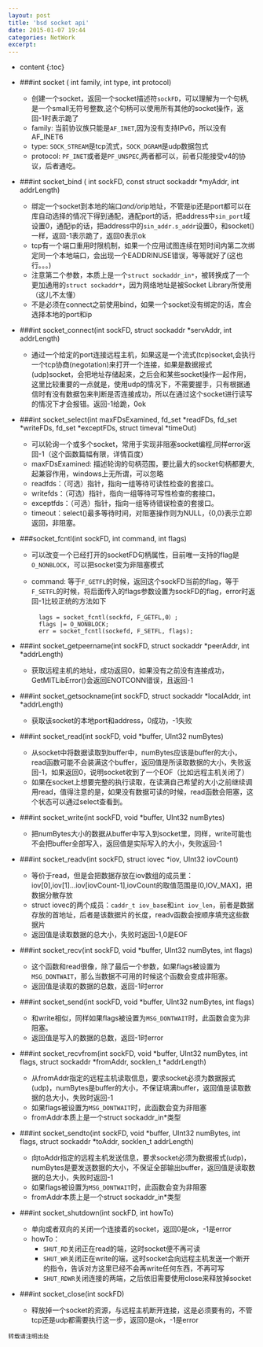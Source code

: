 ```yaml
---
layout: post
title: 'bsd socket api'
date: 2015-01-07 19:44
categories: NetWork
excerpt:
---
```


* content
{:toc}

* ###int socket ( int family, int type, int protocol)
    * 创建一个socket，返回一个socket描述符`sockFD`，可以理解为一个句柄,是一个small无符号整数,这个句柄可以使用所有其他的socket操作，返回-1时表示跪了   
    * family: 当前协议族只能是`AF_INET`,因为没有支持IPv6，所以没有AF_INET6
    * type: `SOCK_STREAM`是tcp流式，`SOCK_DGRAM`是udp数据包式
    * protocol: `PF_INET`或者是`PF_UNSPEC`,两者都可以，前者只能接受v4的协议，后者通吃。
* ###int socket_bind ( int sockFD, const struct sockaddr *myAddr, int addrLength)
    * 绑定一个socket到本地的端口*and/or*ip地址，不管是ip还是port都可以在库自动选择的情况下得到通配，通配port的话，把address中`sin_port`域设置0，通配ip的话，把address中的`sin_addr.s_addr`设置0，和socket()一样，返回-1表示跪了，返回0表示ok
    * tcp有一个端口重用时限机制，如果一个应用试图连续在短时间内第二次绑定同一个本地端口，会出现一个EADDRINUSE错误，等等就好了(这也行。。。)
    * 注意第二个参数，本质上是一个`struct sockaddr_in*`，被转换成了一个更加通用的`struct sockaddr*`，因为网络地址是被Socket Library所使用（这儿不太懂）
    * 不是必须在connect之前使用bind，如果一个socket没有绑定的话，库会选择本地的port和ip
* ###int socket_connect(int sockFD, struct sockaddr *servAddr, int addrLength)
    * 通过一个给定的port连接远程主机，如果这是一个流式(tcp)socket,会执行一个tcp协商(negotation)来打开一个连接，如果是数据报式(udp)socket，会把地址存储起来，之后会和某些socket操作一起作用，这里比较重要的一点就是，使用udp的情况下，不需要握手，只有根据通信时有没有数据包来判断是否连接成功，所以在通过这个socket进行读写的情况下才会报错。返回-1给跪，0ok
* ###int socket_select(int maxFDsExamined, fd_set *readFDs, fd_set *writeFDs, fd_set *exceptFDs, struct timeval *timeOut)
    * 可以轮询一个或多个socket，常用于实现非阻塞socket编程,同样error返回-1（这个函数篇幅有限，详情百度）
    * maxFDsExamined: 描述轮询的句柄范围，要比最大的socket句柄都要大,起兼容作用，windows上无所谓，可以忽略
    * readfds：（可选）指针，指向一组等待可读性检查的套接口。
    * writefds：（可选）指针，指向一组等待可写性检查的套接口。
    * exceptfds：（可选）指针，指向一组等待错误检查的套接口。
    * timeout：select()最多等待时间，对阻塞操作则为NULL，{0,0}表示立即返回，非阻塞。
* ###socket_fcntl(int sockFD, int command, int flags)
    * 可以改变一个已经打开的socketFD句柄属性，目前唯一支持的flag是`O_NONBLOCK`，可以把socket变为非阻塞模式
    * command: 等于`F_GETFL`的时候，返回这个sockFD当前的flag，等于`F_SETFL`的时候，将后面传入的flags参数设置为sockFD的flag，error时返回-1比较正统的方法如下
    

            lags = socket_fcntl(sockfd, F_GETFL,0）;
            flags |= O_NONBLOCK;
            err = socket_fcntl(sockefd, F_SETFL, flags);


* ###int socket_getpeername(int sockFD, struct sockaddr *peerAddr, int *addrLength)
    * 获取远程主机的地址，成功返回0，如果没有之前没有连接成功，GetMITLibError()会返回ENOTCONN错误，且返回-1
* ###int socket_getsockname(int sockFD, struct sockaddr *localAddr, int *addrLength)
    * 获取该socket的本地port和address，0成功，-1失败
* ###int socket_read(int sockFD, void *buffer, UInt32 numBytes)
    * 从socket中将数据读取到buffer中，numBytes应该是buffer的大小，read函数可能不会装满这个buffer，返回值是所读取数据的大小，失败返回-1，如果返回0，说明socket收到了一个EOF（比如远程主机关闭了）
    * 如果在socket上想要完整的执行读取，在读满自己希望的大小之前继续调用read，值得注意的是，如果没有数据可读的时候，read函数会阻塞，这个状态可以通过select查看到。
* ###int socket_write(int sockFD, void *buffer, UInt32 numBytes)
    * 把numBytes大小的数据从buffer中写入到socket里，同样，write可能也不会把buffer全部写入，返回值是实际写入的大小，失败返回-1
* ###int socket_readv(int sockFD, struct iovec *iov, UInt32 iovCount)
    * 等价于read，但是会把数据存放在iov数组的成员里：iov[0],iov[1]...iov[iovCount-1],iovCount的取值范围是(0,IOV_MAX]，把数据分散存放
    * struct iovec的两个成员：`caddr_t iov_base`和`int iov_len`，前者是数据存放的首地址，后者是该数据片的长度，readv函数会按顺序填充这些数据片
    * 返回值是读取数据的总大小，失败时返回-1,0是EOF
* ###int socket_recv(int sockFD, void *buffer, UInt32 numBytes, int flags)
    * 这个函数和read很像，除了最后一个参数，如果flags被设置为`MSG_DONTWAIT`，那么当数据不可用的时候这个函数会变成非阻塞。
    * 返回值是读取的数据的总数，返回-1时error
* ###int socket_send(int sockFD, void *buffer, UInt32 numBytes, int flags)
    * 和write相似，同样如果flags被设置为`MSG_DONTWAIT`时，此函数会变为非阻塞。
    * 返回值是写入的数据的总数，返回-1时error
* ###int socket_recvfrom(int sockFD, void *buffer, UInt32 numBytes, int flags, struct sockaddr *fromAddr, socklen_t *addrLength)
    * 从fromAddr指定的远程主机读取信息，要求socket必须为数据报式(udp)，numBytes是buffer的大小，不保证填满buffer，返回值是读取数据的总大小，失败时返回-1
    * 如果flags被设置为`MSG_DONTWAIT`时，此函数会变为非阻塞
    * fromAddr本质上是一个struct sockaddr_in*类型
* ###int socket_sendto(int sockFD, void *buffer, UInt32 numBytes, int flags, struct sockaddr *toAddr, socklen_t addrLength)
    * 向toAddr指定的远程主机发送信息，要求socket必须为数据报式(udp)，numBytes是要发送数据的大小，不保证全部输出buffer，返回值是读取数据的总大小，失败时返回-1
    * 如果flags被设置为`MSG_DONTWAIT`时，此函数会变为非阻塞
    * fromAddr本质上是一个struct sockaddr_in*类型
* ###int socket_shutdown(int sockFD, int howTo)
    * 单向或者双向的关闭一个连接着的socket，返回0是ok，-1是error
    * howTo：
        * `SHUT_RD`关闭正在read的端，这时socket便不再可读
        * `SHUT_WR`关闭正在write的端，这时socket会向远程主机发送一个断开的指令，告诉对方这里已经不会再write任何东西，不再可写
        * `SHUT_RDWR`关闭连接的两端，之后依旧需要使用close来释放掉socket
* ###int socket_close(int sockFD)
    * 释放掉一个socket的资源，与远程主机断开连接，这是必须要有的，不管tcp还是udp都需要执行这一步，返回0是ok，-1是error

`转载请注明出处`